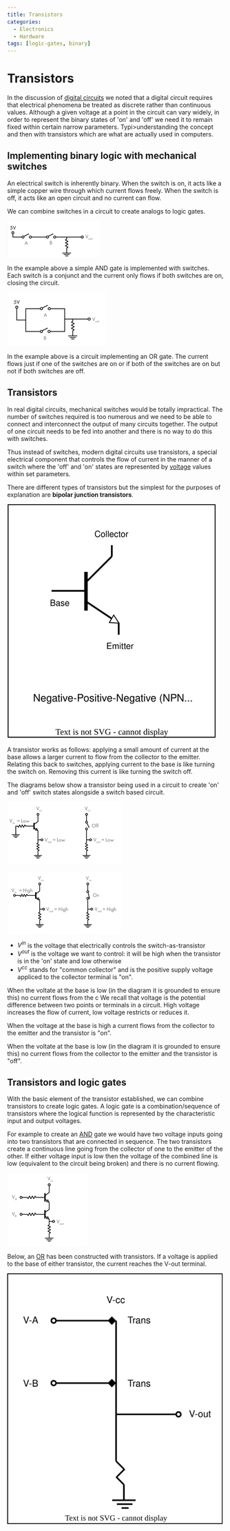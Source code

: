 ```yaml
---
title: Transistors
categories:
  - Electronics
  - Hardware
tags: [logic-gates, binary]
---
```


# Transistors

In the discussion of [digital circuits](/Electronics_and_Hardware/Digital_circuits/Digital_circuits.md) we noted that a digital circuit requires that electrical phenomena be treated as discrete rather than continuous values. Although a given voltage at a point in the circuit can vary widely, in order to represent the binary states of 'on' and 'off' we need it to remain fixed within certain narrow parameters. Typi>understanding the concept and then with transistors which are what are actually used in computers.

## Implementing binary logic with mechanical switches

An electrical switch is inherently binary. When the switch is on, it acts like a simple copper wire through which current flows freely. When the switch is off, it acts like an open circuit and no current can flow.

We can combine switches in a circuit to create analogs to logic gates.

![](/_img/switch-and-gate.png)

In the example above a simple AND gate is implemented with switches. Each switch is a conjunct and the current only flows if both switches are on, closing the circuit.

![](/_img/switch-or-gate.png)

In the example above is a circuit implementing an OR gate. The current flows just if one of the switches are on or if both of the switches are on but not if both switches are off.

## Transistors

In real digital circuits, mechanical switches would be totally impractical. The number of switches required is too numerous and we need to be able to connect and interconnect the output of many circuits together. The output of one circuit needs to be fed into another and there is no way to do this with switches.

Thus instead of switches, modern digital circuits use transistors, a special electrical component that controls the flow of current in the manner of a switch where the 'off' and 'on' states are represented by [voltage](/Electronics_and_Hardware/Analogue_circuits/Voltage.md) values within set parameters.

There are different types of transistors but the simplest for the purposes of explanation are **bipolar junction transistors**.

![](/_img/transistor-diag.svg)

A transistor works as follows: applying a small amount of current at the base allows a larger current to flow from the collector to the emitter. Relating this back to switches, applying current to the base is like turning the switch on. Removing this current is like turning the switch off.

The diagrams below show a transistor being used in a circuit to create 'on' and 'off' switch states alongside a switch based circuit.

![](/_img/transistor-off.png)

![](/_img/transistor-on.png)

- $V^{in}$ is the voltage that electrically controls the switch-as-transistor
- $V^{out}$ is the voltage we want to control: it will be high when the transistor is in the 'on' state and low otherwise
- $V^{cc}$ stands for "common collector" and is the positive supply voltage appliced to the collector terminal
  is "on".

When the voltate at the base is low (in the diagram it is grounded to ensure this) no current flows from the c
We recall that voltage is the potential difference between two points or terminals in a circuit. High voltage increases the flow of current, low voltage restricts or reduces it.

When the voltage at the base is high a current flows from the collector to the emitter and the transistor is "on".

When the voltate at the base is low (in the diagram it is grounded to ensure this) no current flows from the collector to the emitter and the transistor is "off".

## Transistors and logic gates

With the basic element of the transistor established, we can combine transistors to create logic gates. A logic gate is a combination/sequence of transistors where the logical function is represented by the characteristic input and output voltages.

For example to create an [AND](/Electronics_and_Hardware/Digital_circuits/Logic_gates.md#and-gate) gate we would have two voltage inputs going into two transistors that are connected in sequence. The two transistors create a continuous line going from the collector of one to the emitter of the other. If either voltage input is low then the voltage of the combined line is low (equivalent to the circuit being broken) and there is no current flowing.

![](/_img/and-transistor.png)

Below, an [OR](/Electronics_and_Hardware/Digital_circuits/Logic_gates.md#or-gate) has been constructed with transistors. If a voltage is applied to the base of either transistor, the current reaches the V-out terminal.

![](/_img/or-transistor.svg)
